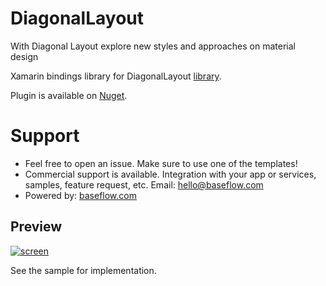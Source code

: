 # DiagonalLayout
With Diagonal Layout explore new styles and approaches on material design

Xamarin bindings library for DiagonalLayout [library](https://github.com/florent37/DiagonalLayout).

Plugin is available on [Nuget](https://www.nuget.org/packages/Xam.Plugins.Android.DiagonalLayout/).

# Support

* Feel free to open an issue. Make sure to use one of the templates!
* Commercial support is available. Integration with your app or services, samples, feature request, etc. Email: [hello@baseflow.com](mailto:hello@baseflow.com)
* Powered by: [baseflow.com](https://baseflow.com)

## Preview

[![screen](https://raw.githubusercontent.com/florent37/DiagonalLayout/master/media/sample2_elevation.png)](https://www.github.com/florent37/DiagonalLayout)

See the sample for implementation.
